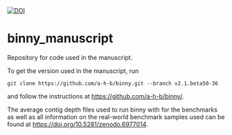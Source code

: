 [![DOI](https://zenodo.org/badge/DOI/10.5281/zenodo.6977014.svg)](https://doi.org/10.5281/zenodo.6977014)

# binny_manuscript
Repository for code used in the manuscript.

To get the version used in the manuscript, run
```
git clone https://github.com/a-h-b/binny.git --branch v2.1.beta50-36
```
and follow the instructions at https://github.com/a-h-b/binny/.

The average contig depth files used to run binny with for the benchmarks as well as all information on 
the real-world benchmark samples used can be found at https://doi.org/10.5281/zenodo.6977014.
